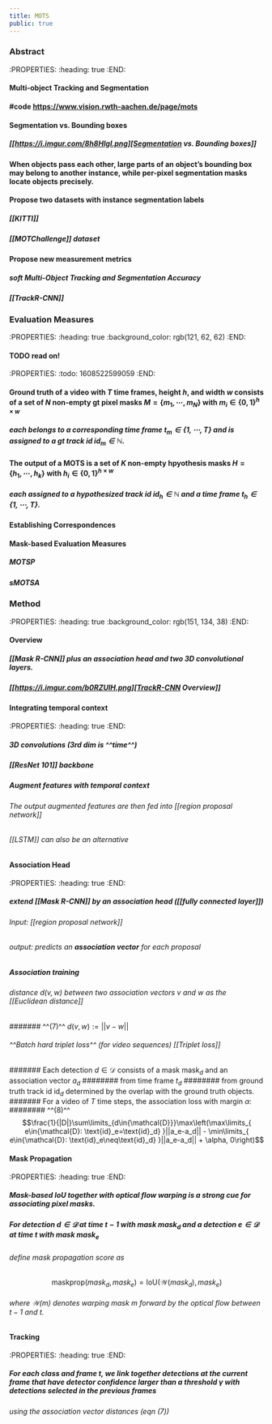 ```yaml
---
title: MOTS
public: true
---
```


### Abstract
:PROPERTIES:
:heading: true
:END:
#### Multi-object Tracking and Segmentation
#### #code https://www.vision.rwth-aachen.de/page/mots
#### Segmentation vs. Bounding boxes
##### [[https://i.imgur.com/8h8HIgI.png][Segmentation vs. Bounding boxes]]
#### When objects pass each other, large parts of an object’s bounding box may belong to another instance, while per-pixel segmentation masks locate objects precisely.
#### Propose two datasets with instance segmentation labels
##### [[KITTI]]
##### [[MOTChallenge]] dataset
#### Propose new measurement metrics
##### soft Multi-Object Tracking and Segmentation Accuracy
##### [[TrackR-CNN]]
### Evaluation Measures
:PROPERTIES:
:heading: true
:background_color: rgb(121, 62, 62)
:END:
#### TODO  read on!
:PROPERTIES:
:todo: 1608522599059
:END:
#### Ground truth of a video with $T$ time frames, height $h$, and width $w$ consists of a set of $N$ non-empty gt pixel masks $M=\{m_1,\cdots, m_N\}$ with $m_i\in{\{0,1\}^{h\times w}}$
##### each belongs to a corresponding time frame $t_m \in{\{1,\cdots, T\}}$ and is assigned to a gt track id $\text{id}_m \in {\mathbb{N}}$.
#### The output of a MOTS is a set of $K$ non-empty hpyothesis masks $H=\{h_1,\cdots, h_k\}$ with $h_i\in{\{0,1\}^{h\times w}}$
##### each assigned to a hypothesized track id $\text{id}_h \in {\mathbb{N}}$ and a time frame $t_h \in {\{1,\cdots, T\}}$.
#### Establishing Correspondences
#### Mask-based Evaluation Measures
##### MOTSP
##### sMOTSA
### Method
:PROPERTIES:
:heading: true
:background_color: rgb(151, 134, 38)
:END:
#### Overview
##### [[Mask R-CNN]] plus an association head and two 3D convolutional layers.
##### [[https://i.imgur.com/b0RZUlH.png][TrackR-CNN Overview]]
#### Integrating temporal context
:PROPERTIES:
:heading: true
:END:
##### 3D convolutions (3rd dim is ^^time^^)
##### [[ResNet 101]] backbone
##### Augment features with temporal context
###### The output augmented features are then fed into [[region proposal network]]
###### [[LSTM]] can also be an alternative
#### Association Head
:PROPERTIES:
:heading: true
:END:
##### extend [[Mask R-CNN]] by an association head ([[fully connected layer]])
###### Input: [[region proposal network]]
###### output: predicts an **association vector** for each proposal
##### Association training
###### distance $d(v,w)$ between two association vectors $v$ and $w$ as the [[Euclidean distance]]
####### ^^(7)^^   $d(v,w):=||v-w||$
###### ^^Batch hard triplet loss^^ (for video sequences) [[Triplet loss]]
####### Each detection $d\in{\mathcal{D}}$ consists of a mask $\text{mask}_d$ and an association vector $a_d$
######## from time frame $t_d$
######## from ground truth track id $\text{id}_d$ determined by the overlap with the ground truth objects.
####### For a video of $T$ time steps, the association loss with margin $\alpha$:
######## ^^(8)^^
$$\frac{1}{|D|}\sum\limits_{d\in{\mathcal{D}}}\max\left(\max\limits_{  e\in{\mathcal{D}: \text{id}_e=\text{id}_d} }||a_e-a_d|| - \min\limits_{  e\in{\mathcal{D}: \text{id}_e\neq\text{id}_d} }||a_e-a_d|| + \alpha, 0\right)$$
#### Mask Propagation
:PROPERTIES:
:heading: true
:END:
##### Mask-based IoU together with optical flow warping is a strong cue for associating pixel masks.
##### For detection $d\in{\mathcal{D}}$ at time $t-1$ with mask $\text{mask}_d$ and a detection $e\in{\mathcal{D}}$ at time $t$ with mask $\text{mask}_e$
###### define mask propagation score as
######
$$\text{maskprop}(mask_d,mask_e)=\text{IoU}(\mathcal{W}(mask_d),mask_e)$$
###### where $\mathcal{W}(m)$ denotes warping mask $m$ forward by the optical flow between $t-1$ and $t$.
#### Tracking
:PROPERTIES:
:heading: true
:END:
##### For each class and frame $t$, we link together detections at the current frame that have detector confidence larger than a threshold $\gamma$ with detections selected in the previous frames
###### using the association vector distances (eqn (7))
#####
